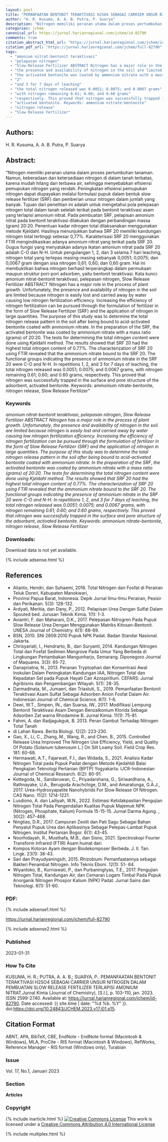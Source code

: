 ```yaml
---
layout: post
title: "PEMANFAATAN BENTONIT TERAKTIVASI H2SO4 SEBAGAI CARRIER UNSUR NITROGEN DALAM PEMBUATAN SLOW RELEASE FERTILIZER TERLAPISI AMONIUM NITRAT"
author: "H. R. Kusuma, A. A. B. Putra, P. Suarya"
description: "Nitrogen memiliki peranan utama dalam proses pertumbuhan tanaman Namun keberadaan dan ketersediaan nitrogen di dalam tanah terbatas karena mudah hilang dan terbawa ai"
categories: jchem
canonical_url: https://jurnal.harianregional.com/jchem/id-82790
comments: true
citation_abstract_html_url: "https://jurnal.harianregional.com/jchem/id-82790"
citation_pdf_url: "https://jurnal.harianregional.com/jchem/full-82790"
tags:
  - "amonium nitrat-bentonit teraktivasi"
  - "pelepasan nitrogen"
  - "Slow Release Fertilizer ABSTRACT Nitrogen has a major role in the process of plant growth. Unfortunately"
  - "the presence and availability of nitrogen in the soil are limited because nitrogen is easily lost and carried away by water causing low nitrogen fertilization efficiency. Increasing the efficiency of nitrogen fertilization can be pursued through the formulation of fertilizer in the form of Slow Release Fertilizer (SRF) and the application of nitrogen in large quantities. The purpose of this study was to determine the total nitrogen release pattern in the soil after being bound to acid-activated bentonite coated with ammonium nitrate. In the preparation of the SRF"
  - "the activated bentonite was coated by ammonium nitrate with a mass ratio (grams) of 20:20. The tests for determining the total nitrogen content were done using Kjeldahl method. The results showed that SRF 20 had the highest total nitrogen content of 0.77%. The characterization of SRF 20 using FTIR revealed that the ammonium nitrate bound to the SRF 20. The functional groups indicating the presence of ammonium nitrate in the SRF 20 were C-O and N-H. In repetitions 1"
  - "2"
  - "and 3 for 7 days of leaching"
  - "the total nitrogen released was 0.0051; 0.0075; and 0.0067 grams"
  - "with nitrogen remaining 0.61; 0.60; and 0.60 grams"
  - "respectively. This proved that nitrogen was successfully trapped in the surface and pore structure of the adsorbent"
  - "activated bentonite. Keywords: ammonium nitrate-bentonite"
  - "nitrogen release"
  - "Slow Release Fertilizer"
---
```


## Authors:
H. R. Kusuma, A. A. B. Putra, P. Suarya

## Abstract:
"Nitrogen memiliki peranan utama dalam proses pertumbuhan tanaman. Namun, keberadaan dan ketersediaan nitrogen di dalam tanah terbatas, karena mudah hilang dan terbawa air, sehingga menyebabkan efisiensi pemupukan nitrogen yang rendah. Peningkatan efisiensi pemupukan nitrogen dapat diupayakan melalui formulasi pupuk dalam bentuk slow release fertilizer (SRF) dan pemberian unsur nitrogen dalam jumlah yang banyak. Tujuan dari penelitian ini adalah untuk mengetahui pola pelepasan nitrogen total dalam tanah setelah terikat pada bentonit teraktivasi asam yang terlapisi amonium nitrat. Pada pembuatan SRF, pelapisan amonium nitrat pada bentonit teraktivasi dilakukan dengan perbandingan massa (gram) 20:20. Penentuan kadar nitrogen total dilaksanakan menggunakan metode Kjeldahl. Hasilnya menunjukkan bahwa SRF 20 memiliki kandungan nitrogen total tertinggi sebesar 0,77%. Karakterisasi SRF 20 menggunakan FTIR mengindikasikan adanya amonium nitrat yang terikat pada SRF 20. Gugus fungsi yang menyatakan adanya ikatan amonium nitrat pada SRF 20 adalah C-O dan N-H. Untuk pengulangan 1, 2, dan 3 selama 7 hari leaching, nitrogen total yang terlepas masing-masing sebanyak 0,0051; 0,0075; dan 0,0067 gram dengan sisa nitrogen 0,61; 0,60; dan 0,60 gram. Hal ini membuktikan bahwa nitrogen berhasil terperangkap dalam permukaan maupun struktur pori-pori adsorben, yaitu bentonit teraktivasi. Kata kunci: amonium nitrat-bentonit teraktivasi, pelepasan nitrogen, Slow Release Fertilizer ABSTRACT Nitrogen has a major role in the process of plant growth. Unfortunately, the presence and availability of nitrogen in the soil are limited because nitrogen is easily lost and carried away by water causing low nitrogen fertilization efficiency. Increasing the efficiency of nitrogen fertilization can be pursued through the formulation of fertilizer in the form of Slow Release Fertilizer (SRF) and the application of nitrogen in large quantities. The purpose of this study was to determine the total nitrogen release pattern in the soil after being bound to acid-activated bentonite coated with ammonium nitrate. In the preparation of the SRF, the activated bentonite was coated by ammonium nitrate with a mass ratio (grams) of 20:20. The tests for determining the total nitrogen content were done using Kjeldahl method. The results showed that SRF 20 had the highest total nitrogen content of 0.77%. The characterization of SRF 20 using FTIR revealed that the ammonium nitrate bound to the SRF 20. The functional groups indicating the presence of ammonium nitrate in the SRF 20 were C-O and N-H. In repetitions 1, 2, and 3 for 7 days of leaching, the total nitrogen released was 0.0051; 0.0075; and 0.0067 grams, with nitrogen remaining 0.61; 0.60; and 0.60 grams, respectively. This proved that nitrogen was successfully trapped in the surface and pore structure of the adsorbent, activated bentonite. Keywords: ammonium nitrate-bentonite, nitrogen release, Slow Release Fertilizer"

### Keywords
*amonium nitrat-bentonit teraktivasi*, *pelepasan nitrogen*, *Slow Release Fertilizer ABSTRACT Nitrogen has a major role in the process of plant growth. Unfortunately*, *the presence and availability of nitrogen in the soil are limited because nitrogen is easily lost and carried away by water causing low nitrogen fertilization efficiency. Increasing the efficiency of nitrogen fertilization can be pursued through the formulation of fertilizer in the form of Slow Release Fertilizer (SRF) and the application of nitrogen in large quantities. The purpose of this study was to determine the total nitrogen release pattern in the soil after being bound to acid-activated bentonite coated with ammonium nitrate. In the preparation of the SRF*, *the activated bentonite was coated by ammonium nitrate with a mass ratio (grams) of 20:20. The tests for determining the total nitrogen content were done using Kjeldahl method. The results showed that SRF 20 had the highest total nitrogen content of 0.77%. The characterization of SRF 20 using FTIR revealed that the ammonium nitrate bound to the SRF 20. The functional groups indicating the presence of ammonium nitrate in the SRF 20 were C-O and N-H. In repetitions 1*, *2*, *and 3 for 7 days of leaching*, *the total nitrogen released was 0.0051; 0.0075; and 0.0067 grams*, *with nitrogen remaining 0.61; 0.60; and 0.60 grams*, *respectively. This proved that nitrogen was successfully trapped in the surface and pore structure of the adsorbent*, *activated bentonite. Keywords: ammonium nitrate-bentonite*, *nitrogen release*, *Slow Release Fertilizer*

### Downloads:
Download data is not yet available.

{% include adsense.html %}
## References
- Alianto, Hendri, dan Suhaemi, 2016. Total Nitrogen dan Fosfat di Perairan Teluk Doreri, Kabupaten Manokwari,
- Provinsi Papua Barat, Indonesia. Depik Jurnal Ilmu-Ilmu Perairan, Pesisir dan Perikanan. 5(3): 128-132.
- Ardyati, Meritia, dan Dany, P., 2012. Pelapisan Urea Dengan Sulfat Dalam Spouted bed. Jurusan Teknik Kimia. 1(1): 1-3.
- Aviantri, F. dan Maharani, D.K., 2017. Pelepasan Nitrogren Pada Pupuk Slow Release Urea Dengan Menggunakan Matriks Kitosan-Bentonit. UNESA Journal of Chemistry. 6(1): 68-69.
- BSN, 2010. SNI 2809:2010 Pupuk NPK Padat. Badan Standar Nasional. Jakarta.
- Chrisyariati, I., Hendrarto, B., dan Suryanti, 2014. Kandungan Nitrogen Total dan Fosfat Sedimen Mangrove Pada Umur Yang Berbeda di Lingkungan Pertambakan Mangunharjo, Semarang. Diponegoro Journal of Maquares. 3(3): 65-72.
- Danapriatna, N., 2013. Peranan Tryptophan dan Konsentrasi Awal Inokulan Dalam Peningkatan Kandungan IAA, Nitrogen Total dan Kepadatan Sel pada Pupuk Hayati Cair Azospirillum. CEFARS: Jurnal Agribisnis dan Pengembangan Wilayah. 5(1): 28-35.
- Darmadinata, M., Jumaeri, dan Triastuti, S., 2019. Pemanfaatan Bentonit Teraktivasi Asam Sulfat Sebagai Adsorben Anion Fosfat Dalam Air. Indonesian Journal of Chemical Science. 8(1): 1-6.
- Dewi, W.T., Simpen, IN., dan Suarsa, IW., 2017. Modifikasi Lempung Bentonit Teraktivasi Asam Dengan Benzalkonium Klorida Sebagai Adsorben Zat warna Rhodamine B. Jurnal Kimia. 11(1): 75-81.
- Fahmi, A. dan Radjagukguk, B. 2013. Peran Gambut Terhadap Nitrogen Total Tanah
- di Lahan Rawa. Berita Biologi. 12(2): 223-230.
- Gao, X., Li, C., Zhang, M., Wang, R., and Chen, B., 2015. Controlled Release Urea Improved The Nitrogen Use Efficiency, Yield, and Quality Of Potato (Solanum tuberosum L.) On Silt Loamy Soil. Field Crop Res. 181: 60-68.
- Hermawati, A.T., Fajarwati, F.I., dan Widada, S., 2021. Analisis Kadar Nitrogen Total pada Pupuk Padat dengan Metode Kjedahldi Balai Pengkajian Teknologi Pertanian (BPTP) Yogyakarta. IJCR-Indonesian Journal of Chemical Research. 6(2): 80-91.
- Kottegoda, N., Sandaruwan, C., Priyadarshana, G., Siriwardhana, A., Rathnayake, U.A., Berugoda Arachchige, D.M., and Amaratunga, G.A.J., 2017. Urea-Hydroxyapatite Nanohybrids For Slow Release Of Nitrogen. CAS Nano. 11(2): 1214-1221.
- Lusdiono, A. dan Lailiyah, W.N., 2022. Estimasi Ketidakpastian Pengujian Nitrogen Total Pada Pengendalian Kualitas Pupuk Majemuk NPK (Nitrogen, Phosphate, Kalium) Formula 15-15-15. Jurnal Darma Agung. , 30(2): 457-468.
- Ningtias, D.R., 2017. Campuran Zeolit dan Pati Sagu Sebagai Bahan Penyalut Pupuk Urea dan Aplikasinya Sebagai Pelepas-Lambat Pupuk Nitrogen. Institut Pertanian Bogor. 6(1): 43-45.
- Noorhidayah, R., Musthafa, M.B., dan Sisno, 2021. Spectroskopi Fourier Transform Infrared (FTIR) Asam humat dari
- Kompos Kotoran Ayam dengan Biodekomposer Berbeda. J. Il. Tan. Lingk. 23(1): 38-43.
- Sari dan Prayudyaningsih, 2015. Rhizobium: Pemanfaatannya sebagai Bakteri Penambat Nitrogen. Info Teknis Eboni. 12(1): 51- 64.
- Wiyantoko, B., Kurniawati, P., dan Purbaningtyas, T.E., 2017. Pengujian Nitrogen Total, Kandungan Air, dan Cemaran Logam Timbal Pada Pupuk Anorganik Nitrogen Phospor Kalium (NPK) Padat. Jurnal Sains dan Teknologi. 6(1): 51-60.

### PDF:

{% include adsense1.html %}

<https://jurnal.harianregional.com/jchem/full-82790>

{% include adsense2.html %}

### Published
2023-01-31

### How To Cite
KUSUMA, H. R.; PUTRA, A. A. B.; SUARYA, P..  PEMANFAATAN BENTONIT TERAKTIVASI H2SO4 SEBAGAI CARRIER UNSUR NITROGEN DALAM PEMBUATAN SLOW RELEASE FERTILIZER TERLAPISI AMONIUM NITRAT.Jurnal Kimia (Journal of Chemistry), [S.l.], p. 103-110, jan. 2023. ISSN 2599-2740. Available at: <https://jurnal.harianregional.com/jchem/id-82790>. Date accessed: {{ site.time | date: "%d %b. %Y" }}. doi:https://doi.org/10.24843/JCHEM.2023.v17.i01.p15.

## Citation Format
ABNT, APA, BibTeX, CBE, EndNote - EndNote format (Macintosh & Windows), MLA, ProCite - RIS format (Macintosh & Windows), RefWorks, Reference Manager - RIS format (Windows only), Turabian

### Issue
Vol. 17, No.1, Januari 2023

### Section 
**Articles**

### Copyright 
{% include inarticle.html %}
<a href="http://creativecommons.org/licenses/by/4.0/" rel="license"><img src="https://i.creativecommons.org/l/by/4.0/88x31.png" alt="Creative Commons License" /></a>
This work is licensed under a <a href="http://creativecommons.org/licenses/by/4.0/" rel="nofollow">Creative Commons Attribution 4.0 International License</a>

{% include multiplex.html %}
